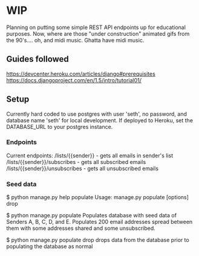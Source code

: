 # WIP
Planning on putting some simple REST API endpoints up for educational purposes. Now, where are those "under construction" animated gifs from the 90's.... oh, and midi music. Ghatta have midi music.

## Guides followed
https://devcenter.heroku.com/articles/django#prerequisites
https://docs.djangoproject.com/en/1.5/intro/tutorial01/

## Setup
Currently hard coded to use postgres with user 'seth', no password, and database name 'seth' for local development. If deployed to Heroku, set the DATABASE_URL to your postgres instance.

### Endpoints
Current endpoints:
/lists/{{sender}} - gets all emails in sender's list
/lists/{{sender}}/subscribes - gets all subscribed emails
/lists/{{sender}}/unsubscribes - gets all unsubscribed emails

### Seed data
$ python manage.py help populate
Usage: manage.py populate [options] drop

$ python manage.py populate
Populates database with seed data of Senders A, B, C, D, and E. Populates 200 email addresses spread between them with some addresses shared and some unsubscribed.

$ python manage.py populate drop
drops data from the database prior to populating the database as normal
